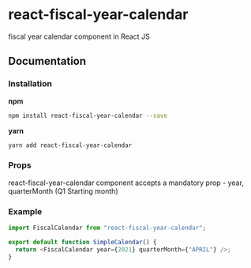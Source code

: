 # react-fiscal-year-calendar

fiscal year calendar component in React JS

## Documentation

### Installation

**npm**

```bash
npm install react-fiscal-year-calendar --save
```

**yarn**

```bash
yarn add react-fiscal-year-calendar
```

### Props

react-fiscal-year-calendar component accepts a mandatory prop - year, quarterMonth (Q1 Starting month)

### Example

```js
import FiscalCalendar from "react-fiscal-year-calendar";

export default function SimpleCalendar() {
  return <FiscalCalendar year={2021} quarterMonth={"APRIL"} />;
}
```
